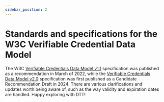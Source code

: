 ```yaml
---
sidebar_position: 2
---
```


# Standards and specifications for the W3C Verifiable Credential Data Model

The W3C [Verifiable Credentials Data Model v1.1](https://www.w3.org/TR/vc-data-model/) specification was published as a recommendation in March of 2022, while the [Verifiable Credentials Data Model v2.0](https://www.w3.org/TR/vc-data-model-2.0/) specification was first published as a Candidate Recommendation Draft in 2024. There are various clarifications and updates worth being aware of, such as the way validity and expiration dates are handled. Happy exploring with DTT!